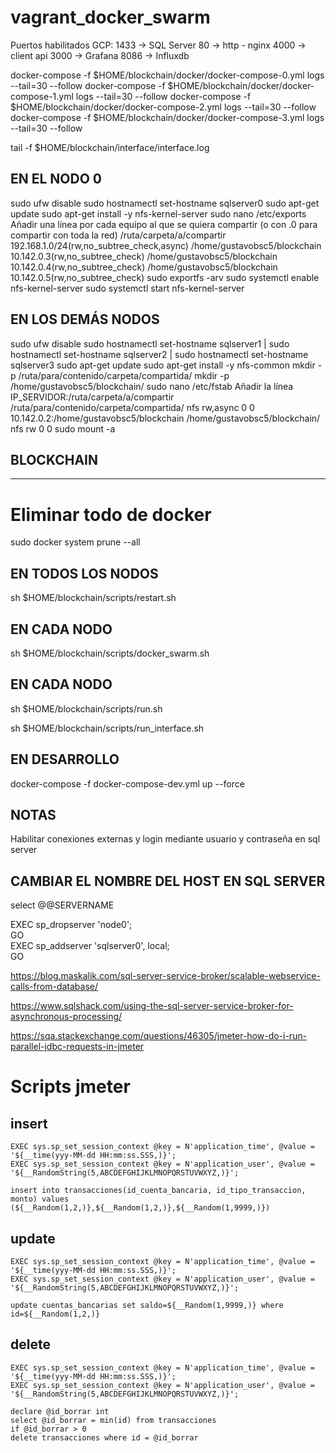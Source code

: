 # vagrant_docker_swarm

Puertos habilitados GCP:
1433 -> SQL Server
80 -> http - nginx
4000 -> client api
3000 -> Grafana
8086 -> Influxdb

docker-compose -f $HOME/blockchain/docker/docker-compose-0.yml logs --tail=30 --follow
docker-compose -f $HOME/blockchain/docker/docker-compose-1.yml logs --tail=30 --follow
docker-compose -f $HOME/blockchain/docker/docker-compose-2.yml logs --tail=30 --follow
docker-compose -f $HOME/blockchain/docker/docker-compose-3.yml logs --tail=30 --follow

tail -f $HOME/blockchain/interface/interface.log

EN EL NODO 0
---------------------------------------------------------------------------------------
sudo ufw disable
sudo hostnamectl set-hostname sqlserver0
sudo apt-get update
sudo apt-get install -y nfs-kernel-server
sudo nano /etc/exports
Añadir una línea por cada equipo al que se quiera compartir (o con .0 para compartir con toda la red)
/ruta/carpeta/a/compartir 192.168.1.0/24(rw,no_subtree_check,async)
/home/gustavobsc5/blockchain 10.142.0.3(rw,no_subtree_check)
/home/gustavobsc5/blockchain 10.142.0.4(rw,no_subtree_check)
/home/gustavobsc5/blockchain 10.142.0.5(rw,no_subtree_check)
sudo exportfs -arv
sudo systemctl enable nfs-kernel-server
sudo systemctl start nfs-kernel-server


EN LOS DEMÁS NODOS
----------------------------------------------------------------------------------------
sudo ufw disable
sudo hostnamectl set-hostname sqlserver1 | sudo hostnamectl set-hostname sqlserver2 | sudo hostnamectl set-hostname sqlserver3
sudo apt-get update
sudo apt-get install -y nfs-common
mkdir -p /ruta/para/contenido/carpeta/compartida/
mkdir -p /home/gustavobsc5/blockchain/
sudo nano /etc/fstab
Añadir la línea
IP_SERVIDOR:/ruta/carpeta/a/compartir /ruta/para/contenido/carpeta/compartida/ nfs rw,async 0 0
10.142.0.2:/home/gustavobsc5/blockchain /home/gustavobsc5/blockchain/ nfs rw 0 0
sudo mount -a

BLOCKCHAIN
----------------------------------------------------------------------------------------
----------------------------------------------------------------------------------------

# Eliminar todo de docker
sudo docker system prune --all

EN TODOS LOS NODOS
----------------------------------------------------------------------------------------
sh $HOME/blockchain/scripts/restart.sh

EN CADA NODO
---------------------------------------------------------------------------------------
sh $HOME/blockchain/scripts/docker_swarm.sh

EN CADA NODO
------------------------------------------------------------------------------------------
sh $HOME/blockchain/scripts/run.sh

sh $HOME/blockchain/scripts/run_interface.sh

EN DESARROLLO
------------------------------------------------------------------------------------------
docker-compose -f docker-compose-dev.yml up --force

NOTAS
------------------------------------------------------------------------------------------
Habilitar conexiones externas y login mediante usuario y contraseña en sql server

CAMBIAR EL NOMBRE DEL HOST EN SQL SERVER
------------------------------------------------------------------------------------------
select @@SERVERNAME

EXEC sp_dropserver 'node0';  
GO  
EXEC sp_addserver 'sqlserver0', local;  
GO


https://blog.maskalik.com/sql-server-service-broker/scalable-webservice-calls-from-database/

https://www.sqlshack.com/using-the-sql-server-service-broker-for-asynchronous-processing/

https://sqa.stackexchange.com/questions/46305/jmeter-how-do-i-run-parallel-jdbc-requests-in-jmeter


# Scripts jmeter

insert
------------------------------------------------------------------------------------------
```
EXEC sys.sp_set_session_context @key = N'application_time', @value = '${__time(yyy-MM-dd HH:mm:ss.SSS,)}';  
EXEC sys.sp_set_session_context @key = N'application_user', @value = '${__RandomString(5,ABCDEFGHIJKLMNOPQRSTUVWXYZ,)}'; 

insert into transacciones(id_cuenta_bancaria, id_tipo_transaccion, monto) values (${__Random(1,2,)},${__Random(1,2,)},${__Random(1,9999,)})
```

update
------------------------------------------------------------------------------------------
```
EXEC sys.sp_set_session_context @key = N'application_time', @value = '${__time(yyy-MM-dd HH:mm:ss.SSS,)}';  
EXEC sys.sp_set_session_context @key = N'application_user', @value = '${__RandomString(5,ABCDEFGHIJKLMNOPQRSTUVWXYZ,)}'; 

update cuentas_bancarias set saldo=${__Random(1,9999,)} where id=${__Random(1,2,)}
```

delete
------------------------------------------------------------------------------------------
```
EXEC sys.sp_set_session_context @key = N'application_time', @value = '${__time(yyy-MM-dd HH:mm:ss.SSS,)}';  
EXEC sys.sp_set_session_context @key = N'application_user', @value = '${__RandomString(5,ABCDEFGHIJKLMNOPQRSTUVWXYZ,)}'; 

declare @id_borrar int
select @id_borrar = min(id) from transacciones
if @id_borrar > 0
delete transacciones where id = @id_borrar
```
